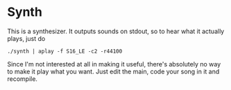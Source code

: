 # Synth

This is a synthesizer. It outputs sounds on stdout, so to hear what it actually plays, just do

    ./synth | aplay -f S16_LE -c2 -r44100

Since I'm not interested at all in making it useful, there's absolutely no way to make it play what you want. Just edit the main, code your song in it and recompile.
